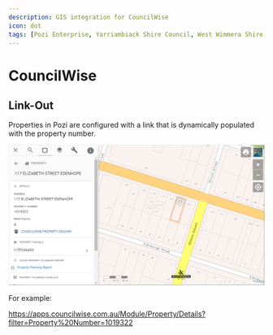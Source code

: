 ```yaml
---
description: GIS integration for CouncilWise
icon: dot
tags: [Pozi Enterprise, Yarriambiack Shire Council, West Wimmera Shire Council]
---
```


# CouncilWise

## Link-Out

Properties in Pozi are configured with a link that is dynamically populated with the property number.

![](img/councilwise-linkout.png)

For example:

https://apps.councilwise.com.au/Module/Property/Details?filter=Property%20Number=1019322
